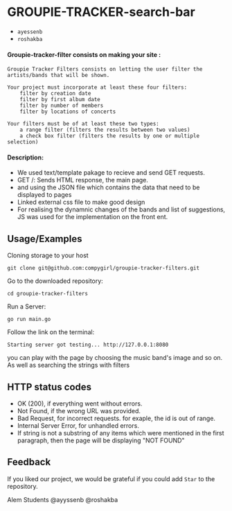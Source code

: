 
# GROUPIE-TRACKER-search-bar
* `ayessenb` 
* `roshakba` 



#### Groupie-tracker-filter consists on making your site :

    

    Groupie Tracker Filters consists on letting the user filter the artists/bands that will be shown.

    Your project must incorporate at least these four filters:
        filter by creation date
        filter by first album date
        filter by number of members
        filter by locations of concerts

    Your filters must be of at least these two types:
        a range filter (filters the results between two values)
        a check box filter (filters the results by one or multiple selection)


#### Description:

* We used text/template pakage to recieve and send GET requests.
* GET /: Sends HTML response, the main page.
* and using the JSON file which contains the data that need to be displayed to pages
* Linked external css file to make good design 
* For realising the dynamnic changes of the bands and list of suggestions,
 JS was used for the implementation on the front ent.



## Usage/Examples
Cloning storage to your host
```CMD/Terminal 
git clone git@github.com:compygirl/groupie-tracker-filters.git
```
Go to the downloaded repository:

```CMD/Terminal 
cd groupie-tracker-filters
```
Run a Server:
```CMD/Terminal 
go run main.go
```

Follow the link on the terminal:
```CMD/Terminal 
Starting server got testing... http://127.0.0.1:8080 
```

you can play with the page by choosing the music band's image and so on.
As well as searching the strings with filters 



## HTTP status codes
* OK (200), if everything went without errors.
* Not Found, if the wrong URL was provided.
* Bad Request, for incorrect requests. for exaple, the id is out of range.
* Internal Server Error, for unhandled errors.
* If string is not a substring of any items which were mentioned in the first paragraph, 
then the page will be displaying "NOT FOUND"



## Feedback

If you liked our project, we would be grateful if you could add `Star` to the repository.

Alem Students @ayyssenb @roshakba